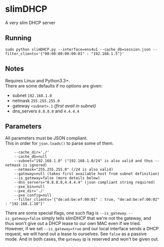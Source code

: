 # slimDHCP
A very slim DHCP server

Running
-------

    sudo python slimDHCP.py --interface=ens4u1 --cache_db=session.json --filter_clients='{"00:00:00:00:00:01" : "192.168.1.5"}'

Notes
-----
Requires Linux and Python3.3+.<br>
There are some defaults if no options are given:

 * subnet `192.168.1.0`
 * netmask `255.255.255.0`
 * gateway `<subnet>.1` *(first avail in subnet)*
 * dns_servers `8.8.8.8` and `4.4.4.4`

Parameters
----------

All parameters must be JSON compliant.<br>
This in order for `json.loads()` to parse some of them.

```
	--cache_dir='./'
	--cache_db=null
	--subnet="192.168.1.0" ("192.168.1.0/24" is also valid and thus --netmask is ignored)
	--netmask="255.255.255.0" (/24 is also valid)
	--gateway=null (takes first available host from subnet definition)
	--is_gateway=false (more details below)
	--dns_servers="8.8.8.8,4.4.4.4" (json compliant string required)
	--pxe_bin=null
	--pxe_dir='./'
	--pxe_config=null
	--filter_clients='{"de:ad:be:ef:00:01" : true, "de:ad:be:ef:00:02" : "192.168.1.10"}'
```

There are some special flags, one such flag is `--is_gateway`.
`--is_gateway=false` simply tells slimDHCP that we're not the gateway, and thus won't give out a DHCP lease to our own MAC even if we tried.<br>
However, if we set `--is_gateway=true` and our local interface sends a DHCP request, we will hand out a lease to ourselves.
See `false` as a passive mode. And in both cases, the `gateway` ip is reserved and won't be given out.